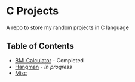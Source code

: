 # C Projects

A repo to store my random projects in C language

## Table of Contents
* [BMI Calculator](./bmi_calculator) - Completed
* [Hangman](./hangman) - *In progress*
* [Misc](./misc)
